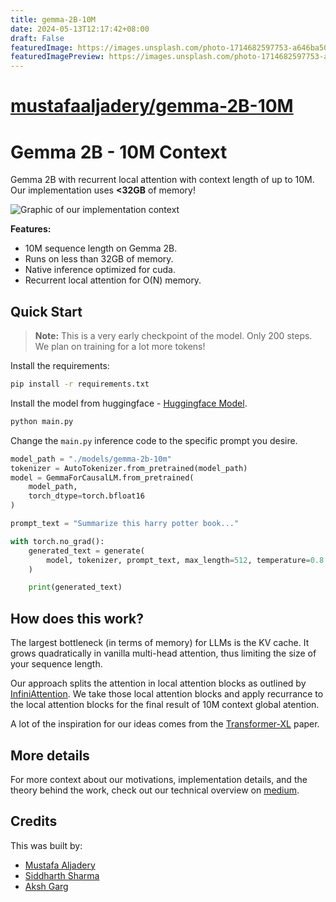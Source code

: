 ```yaml
---
title: gemma-2B-10M
date: 2024-05-13T12:17:42+08:00
draft: False
featuredImage: https://images.unsplash.com/photo-1714682597753-a646ba506cee?ixid=M3w0NjAwMjJ8MHwxfHJhbmRvbXx8fHx8fHx8fDE3MTU1NzM4MjJ8&ixlib=rb-4.0.3
featuredImagePreview: https://images.unsplash.com/photo-1714682597753-a646ba506cee?ixid=M3w0NjAwMjJ8MHwxfHJhbmRvbXx8fHx8fHx8fDE3MTU1NzM4MjJ8&ixlib=rb-4.0.3
---
```


# [mustafaaljadery/gemma-2B-10M](https://github.com/mustafaaljadery/gemma-2B-10M)

# Gemma 2B - 10M Context

Gemma 2B with recurrent local attention with context length of up to 10M. Our implementation uses **<32GB** of memory!

![Graphic of our implementation context](./images/graphic.png)

**Features:**

- 10M sequence length on Gemma 2B.
- Runs on less than 32GB of memory.
- Native inference optimized for cuda.
- Recurrent local attention for O(N) memory.

## Quick Start

> **Note:** This is a very early checkpoint of the model. Only 200 steps. We plan on training for a lot more tokens!

Install the requirements:

```bash
pip install -r requirements.txt
```

Install the model from huggingface - [Huggingface Model](https://huggingface.co/mustafaaljadery/gemma-10M-safetensor).

```bash
python main.py
```

Change the `main.py` inference code to the specific prompt you desire.

```python
model_path = "./models/gemma-2b-10m"
tokenizer = AutoTokenizer.from_pretrained(model_path)
model = GemmaForCausalLM.from_pretrained(
    model_path,
    torch_dtype=torch.bfloat16
)

prompt_text = "Summarize this harry potter book..."

with torch.no_grad():
    generated_text = generate(
        model, tokenizer, prompt_text, max_length=512, temperature=0.8
    )

    print(generated_text)
```

## How does this work?

The largest bottleneck (in terms of memory) for LLMs is the KV cache. It grows quadratically in vanilla multi-head attention, thus limiting the size of your sequence length.

Our approach splits the attention in local attention blocks as outlined by [InfiniAttention](https://arxiv.org/abs/2404.07143). We take those local attention blocks and apply recurrance to the local attention blocks for the final result of 10M context global atention.

A lot of the inspiration for our ideas comes from the [Transformer-XL](https://arxiv.org/abs/1901.02860) paper.

## More details
For more context about our motivations, implementation details, and the theory behind the work, check out our technical overview on [medium](https://medium.com/@akshgarg_36829/gemma-10m-technical-overview-900adc4fbeeb). 

## Credits

This was built by:

- [Mustafa Aljadery](https://www.maxaljadery.com/)
- [Siddharth Sharma](https://stanford.edu/~sidshr/)
- [Aksh Garg](https://www.linkedin.com/in/aksh-garg/)
